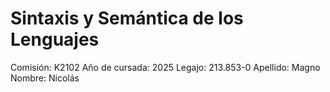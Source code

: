 # Sintaxis y Semántica de los Lenguajes
Comisión: K2102
Año de cursada: 2025
Legajo: 213.853-0
Apellido: Magno
Nombre: Nicolás
